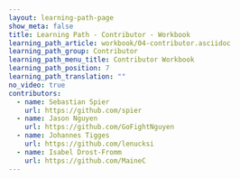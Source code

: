 ```yaml
---
layout: learning-path-page
show_meta: false
title: Learning Path - Contributor - Workbook
learning_path_article: workbook/04-contributor.asciidoc
learning_path_group: Contributor
learning_path_menu_title: Contributor Workbook
learning_path_position: 7
learning_path_translation: ""
no_video: true
contributors:
  - name: Sebastian Spier
    url: https://github.com/spier
  - name: Jason Nguyen
    url: https://github.com/GoFightNguyen
  - name: Johannes Tigges
    url: https://github.com/lenucksi
  - name: Isabel Drost-Fromm
    url: https://github.com/MaineC
---
```

<!--- This file autogenerated from https://github.com/InnerSourceCommons/InnerSourceLearningPath/blob/master/scripts -->